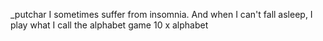 _putchar
I sometimes suffer from insomnia. And when I can't fall asleep, I play what I call the alphabet game
10 x alphabet
